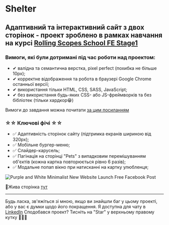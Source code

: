 # Shelter

## Адаптивний та інтерактивний сайт з двох сторінок - проект зроблено в рамках навчання на курсі [Rolling Scopes School FE Stage1](https://rs.school/js/)

### Вимоги, які були дотримані під час роботи над проектом:
- ✔ валідна та семантична верстка, pixel perfect (похибка не більше 10px);
- ✔ корректне відображення та робота в браузері Google Chrome останньої версії;
- ✔ використання тільки HTML, CSS, SASS, JavaScript;
- ✔ без використання будь-яких CSS- або JS-фреймворків та без бібліотек (тільки хардкор😁)

Вимоги до завдання можна почитати [за цим посиланням](https://github.com/rolling-scopes-school/tasks/blob/master/tasks/shelter/shelter.md)

### ☆☆ Ключові фічі ☆☆

- ✅ Адаптивність сторінок сайту (підтримка екранів шириною від 320px);
- ✅ Мобільне бургер-меню;
- ✅ Слайдер-карусель;
- ✅ Пагінація на сторінці "Pets" з випадковим перемішуванням об'єктів (кожна картка повторюється рівно 6 разів);
- ✅ Модальне попап вікно при натисканні на картку улюбленця;

![Purple and White Minimalist New Website Launch Free Facebook Post](https://user-images.githubusercontent.com/49239848/231433578-ab39e541-b803-4238-92c2-798810145ab5.png)

📌Жива сторінка [тут](https://veronikanos.github.io/shelter/shelter/)

---

Будь ласка, зв'яжіться зі мною, якщо ви знайшли баг у цьому проекті, або у вас є думки щодо його покращення. Я доступна для чату в [LinkedIn](https://www.linkedin.com/in/veronika-tlostiuk/)
Сподобався проект? Тисніть на "Star" у верхньому правому кутку 🤝👩‍💻
